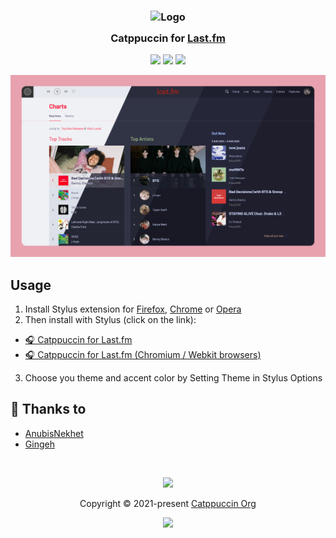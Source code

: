 <h3 align="center">
	<img src="https://raw.githubusercontent.com/catppuccin/catppuccin/main/assets/logos/exports/1544x1544_circle.png" width="100" alt="Logo"/><br/>
	<img src="https://raw.githubusercontent.com/catppuccin/catppuccin/main/assets/misc/transparent.png" height="30" width="0px"/>
	Catppuccin for <a href="https://last.fm">Last.fm</a>
	<img src="https://raw.githubusercontent.com/catppuccin/catppuccin/main/assets/misc/transparent.png" height="30" width="0px"/>
</h3>

<p align="center">
	<a href="https://github.com/catppuccin/lastfm/stargazers"><img src="https://img.shields.io/github/stars/catppuccin/lastfm?colorA=363a4f&colorB=b7bdf8&style=for-the-badge"></a>
	<a href="https://github.com/catppuccin/lastfm/issues"><img src="https://img.shields.io/github/issues/catppuccin/lastfm?colorA=363a4f&colorB=f5a97f&style=for-the-badge"></a>
	<a href="https://github.com/catppuccin/lastfm/contributors"><img src="https://img.shields.io/github/contributors/catppuccin/lastfm?colorA=363a4f&colorB=a6da95&style=for-the-badge"></a>
</p>

<p align="center">
	<img src="assets/lastfmpreview.png"/>
</p>

## Usage

1. Install Stylus extension for [Firefox](https://addons.mozilla.org/en-US/firefox/addon/styl-us/), [Chrome](https://chrome.google.com/webstore/detail/stylus/clngdbkpkpeebahjckkjfobafhncgmne) or [Opera](https://addons.opera.com/en-gb/extensions/details/stylus/)
2. Then install with Stylus (click on the link):
  - [🎧 Catppuccin for Last.fm](https://github.com/catppuccin/lastfm/raw/main/src/LastfmCatppuccin.user.css)
  - [🎧 Catppuccin for Last.fm (Chromium / Webkit browsers)](https://github.com/catppuccin/lastfm/raw/main/src/LastfmCatppuccin-noicons.user.css)
3. Choose you theme and accent color by Setting Theme in Stylus Options


## 💝 Thanks to

- [AnubisNekhet](https://github.com/AnubisNekhet)
- [Gingeh](https://github.com/Gingeh)

&nbsp;

<p align="center">
	<img src="https://raw.githubusercontent.com/catppuccin/catppuccin/main/assets/footers/gray0_ctp_on_line.svg?sanitize=true" />
</p>

<p align="center">
	Copyright &copy; 2021-present <a href="https://github.com/catppuccin" target="_blank">Catppuccin Org</a>
</p>

<p align="center">
	<a href="https://github.com/catppuccin/catppuccin/blob/main/LICENSE"><img src="https://img.shields.io/static/v1.svg?style=for-the-badge&label=License&message=MIT&logoColor=d9e0ee&colorA=363a4f&colorB=b7bdf8"/></a>
</p>
